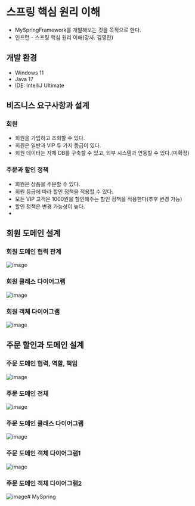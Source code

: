 # 스프링 핵심 원리 이해
* MySpringFramework를 개발해보는 것을 목적으로 한다.
* 인프런 - 스프링 핵심 원리 이해(강사. 김영한)

## 개발 환경
* Windows 11
* Java 17
* IDE: IntelliJ Ultimate

## 비즈니스 요구사항과 설계
### 회원
* 회원을 가입하고 조회할 수 있다.
* 회원은 일반과 VIP 두 가지 등급이 있다.
* 회원 데이터는 자체 DB를 구축할 수 있고, 외부 시스템과 연동할 수 있다.(미확정)

### 주문과 할인 정책
* 회원은 상품을 주문할 수 있다.
* 회원 등급에 따라 할인 정책을 적용할 수 있다.
* 모든 VIP 고객은 1000원을 할인해주는 할인 정책을 적용한다(추후 변경 가능)
* 할인 정책은 변경 가능성이 높다.
* 

## 회원 도메인 설계
### 회원 도메인 협력 관계
![image](https://github.com/leee1124/MySpring/assets/80409890/489c1420-d4f2-4f19-8829-c76ff547e798)

### 회원 클래스 다이어그램
![image](https://github.com/leee1124/MySpring/assets/80409890/c5c10ba9-26b9-4fd2-a2a1-d2c7bec4f9c4)


### 회원 객체 다이어그램
![image](https://github.com/leee1124/MySpring/assets/80409890/5434da05-3698-4196-8803-936b078d672e)


## 주문 할인과 도메인 설계
### 주문 도메인 협력, 역할, 책임
![image](https://github.com/leee1124/MySpring/assets/80409890/c6849d58-78d8-4531-880b-91a093b0ae03)

### 주문 도메인 전체
![image](https://github.com/leee1124/MySpring/assets/80409890/51960e32-29e2-46d3-bebb-500678081808)

### 주문 도메인 클래스 다이어그램
![image](https://github.com/leee1124/MySpring/assets/80409890/cb35f44a-3ba1-4f17-a096-2e4d59e1ef14)

### 주문 도메인 객체 다이어그램1
![image](https://github.com/leee1124/MySpring/assets/80409890/062bc93b-98d6-4c10-8c9e-acb6ffd1be5e)

### 주문 도메인 객체 다이어그램2
![image](https://github.com/leee1124/MySpring/assets/80409890/817ea47f-bfbb-47f2-bdf1-895d74e6602d)#   M y S p r i n g 
 
 
